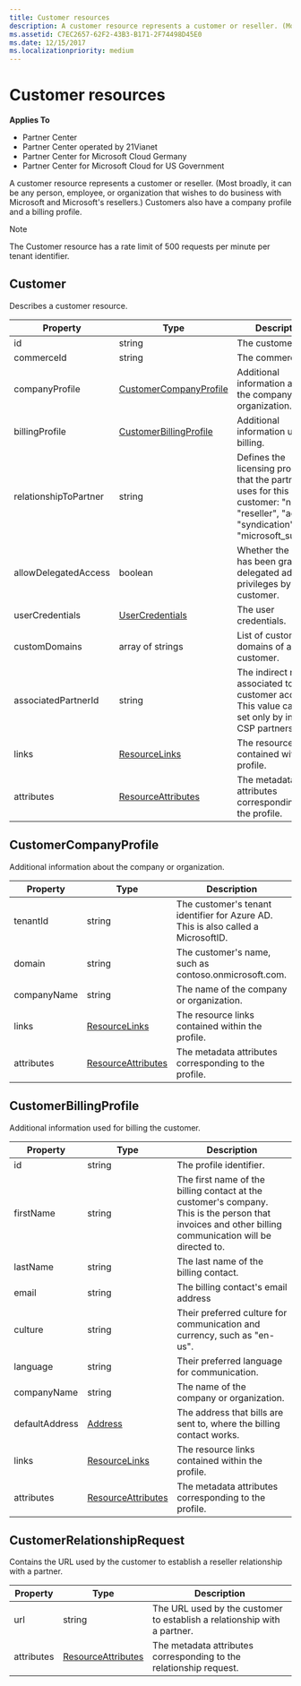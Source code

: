 ```yaml
---
title: Customer resources
description: A customer resource represents a customer or reseller. (Most broadly, it can be any person, employee, or organization that wishes to do business with Microsoft and Microsoft's resellers.).
ms.assetid: C7EC2657-62F2-43B3-B171-2F74498D45E0
ms.date: 12/15/2017
ms.localizationpriority: medium
---
```


# Customer resources


**Applies To**

- Partner Center
- Partner Center operated by 21Vianet
- Partner Center for Microsoft Cloud Germany
- Partner Center for Microsoft Cloud for US Government

A customer resource represents a customer or reseller. (Most broadly, it
can be any person, employee, or organization that wishes to do business
with Microsoft and Microsoft's resellers.) Customers also have a company
profile and a billing profile.

>[!NOTE]
>The Customer resource has a rate limit of 500 requests per minute per tenant identifier.


## <span id="Customer"/><span id="customer"/><span id="CUSTOMER"/>Customer


Describes a customer resource.

| Property              | Type                                                             | Description                                                                                                                                  |
|-----------------------|------------------------------------------------------------------|----------------------------------------------------------------------------------------------------------------------------------------------|
| id                    | string                                                           | The customer ID.                                                                                                                             |
| commerceId            | string                                                           | The commerce ID.                                                                                                                             |
| companyProfile        | [CustomerCompanyProfile](#customercompanyprofile)                | Additional information about the company or organization.                                                                                    |
| billingProfile        | [CustomerBillingProfile](#customerbillingprofile)                | Additional information used for billing.                                                                                                     |
| relationshipToPartner | string                                                           | Defines the licensing program that the partner uses for this customer: "none", "reseller", "advisor", "syndication" or "microsoft\_support". |
| allowDelegatedAccess  | boolean                                                          | Whether the partner has been granted delegated admin privileges by this customer.                                                            |
| userCredentials       | [UserCredentials](user-resources.md#usercredentials) | The user credentials.                                                                                                                        |
| customDomains         | array of strings                                                 | List of custom domains of a customer.                                                                                                        |
| associatedPartnerId   | string                                                           | The indirect reseller associated to this customer account. This value can be set only by indirect CSP partners.                              |
| links                 | [ResourceLinks](utilityauditing-resources.md.md#resourcelinks)             | The resource links contained within the profile.                                                                                             |
| attributes            | [ResourceAttributes](utilityauditing-resources.md.md#resourceattributes)   | The metadata attributes corresponding to the profile.                                                                                        |

 

## <span id="customerCompanyProfile"/><span id="customercompanyprofile"/><span id="CUSTOMERCOMPANYPROFILE"/>CustomerCompanyProfile


Additional information about the company or organization.

| Property    | Type                                                           | Description                                                                       |
|-------------|----------------------------------------------------------------|-----------------------------------------------------------------------------------|
| tenantId    | string                                                         | The customer's tenant identifier for Azure AD. This is also called a MicrosoftID. |
| domain      | string                                                         | The customer's name, such as contoso.onmicrosoft.com.                             |
| companyName | string                                                         | The name of the company or organization.                                          |
| links       | [ResourceLinks](utilityauditing-resources.md.md#resourcelinks)           | The resource links contained within the profile.                                  |
| attributes  | [ResourceAttributes](utilityauditing-resources.md.md#resourceattributes) | The metadata attributes corresponding to the profile.                             |

 

## <span id="customerBillingProfile"/><span id="customerbillingprofile"/><span id="CUSTOMERBILLINGPROFILE"/>CustomerBillingProfile


Additional information used for billing the customer.

| Property       | Type                                                           | Description                                                                                                                                            |
|----------------|----------------------------------------------------------------|--------------------------------------------------------------------------------------------------------------------------------------------------------|
| id             | string                                                         | The profile identifier.                                                                                                                                |
| firstName      | string                                                         | The first name of the billing contact at the customer's company. This is the person that invoices and other billing communication will be directed to. |
| lastName       | string                                                         | The last name of the billing contact.                                                                                                                  |
| email          | string                                                         | The billing contact's email address                                                                                                                    |
| culture        | string                                                         | Their preferred culture for communication and currency, such as "en-us".                                                                               |
| language       | string                                                         | Their preferred language for communication.                                                                                                            |
| companyName    | string                                                         | The name of the company or organization.                                                                                                               |
| defaultAddress | [Address](utilityauditing-resources.md.md#address)                       | The address that bills are sent to, where the billing contact works.                                                                                   |
| links          | [ResourceLinks](utilityauditing-resources.md.md#resourcelinks)           | The resource links contained within the profile.                                                                                                       |
| attributes     | [ResourceAttributes](utilityauditing-resources.md.md#resourceattributes) | The metadata attributes corresponding to the profile.                                                                                                  |

 

## <span id="CustomerRelationshipRequest"/><span id="customerrelationshiprequest"/><span id="CUSTOMERRELATIONSHIPREQUEST"/>CustomerRelationshipRequest


Contains the URL used by the customer to establish a reseller
relationship with a partner.

| Property   | Type                                                           | Description                                                              |
|------------|----------------------------------------------------------------|--------------------------------------------------------------------------|
| url        | string                                                         | The URL used by the customer to establish a relationship with a partner. |
| attributes | [ResourceAttributes](utilityauditing-resources.md.md#resourceattributes) | The metadata attributes corresponding to the relationship request.       |

 

 

 




